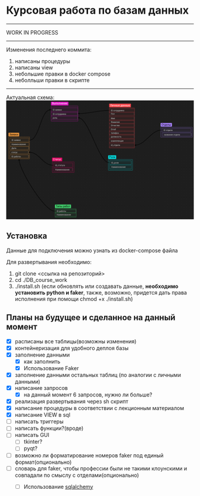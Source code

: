 # Курсовая работа по базам данных
****
WORK IN PROGRESS
****
Изменения последнего коммита:
1) написаны процедуры
2) написаны view
3) небольшие правки в docker compose
4) неболльши правки в скрипте
****
Актуальная схема:
![Схема БД](./pictures/shema.png)
## Установка

Данные для подключения можно узнать из docker-compose файла

Для развертывания необходимо:
1) git clone <ссылка на репозиторий>
2) cd ./DB_course_work
3) ./install.sh (если обновлять или создавать данные, __необходимо установить python и faker__, также, возможно, придется дать права исполнения при помощи chmod +x ./install.sh)

## Планы на будущее и сделанное на данный момент
- [x] расписаны все таблицы(возможны изменения)
- [x] контейнеризация для удобного деплоя базы 
- [x] заполнение данными
  - [x] как заполнить
  - [x] Использование Faker
- [x] заполнение данными остальных таблиц (по аналогии с личными данными)
- [x] написание запросов
  - [x] на данный момент 6 запросов, нужно ли больше?
- [x] реализация развертывания через sh скрипт
- [x] написание процедуры в соответствии с лекционным материалом
- [x] написание VIEW  в sql
- [ ] написать триггеры
- [ ] написать функции?(вроде)
- [ ] написать GUI
  - [ ] tkinter?
  - [ ] pyqt?
- [ ] возможно ли форматирование номеров faker под единый формат(опционально)
- [ ] словарь для faker, чтобы профессии были не такими клоунскими и совпадали по смыслу с отделами(опционально)
  - [ ]  Использование [sqlalchemy](https://github.com/sqlalchemy/sqlalchemy) 


